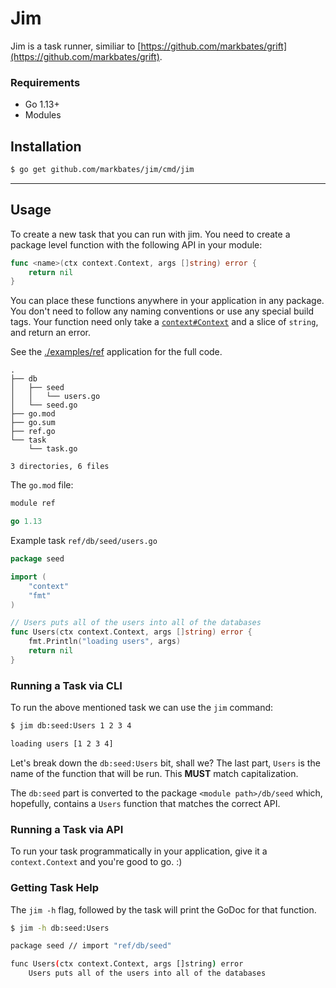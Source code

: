 # Jim

Jim is a task runner, similiar to [https://github.com/markbates/grift](https://github.com/markbates/grift).

### Requirements

* Go 1.13+
* Modules

## Installation

```bash
$ go get github.com/markbates/jim/cmd/jim
```

---

## Usage

To create a new task that you can run with jim. You need to create a package level function with the following API in your module:

```go
func <name>(ctx context.Context, args []string) error {
	return nil
}
```

You can place these functions anywhere in your application in any package. You don't need to follow any naming conventions or use any special build tags. Your function need only take a [`context#Context`](https://godoc.org/context#Context) and a slice of `string`, and return an error.


See the [./examples/ref](./examples/ref) application for the full code.

```text
.
├── db
│   ├── seed
│   │   └── users.go
│   └── seed.go
├── go.mod
├── go.sum
├── ref.go
└── task
    └── task.go

3 directories, 6 files
```

The `go.mod` file:

```go
module ref

go 1.13
```

Example task `ref/db/seed/users.go`

```go
package seed

import (
	"context"
	"fmt"
)

// Users puts all of the users into all of the databases
func Users(ctx context.Context, args []string) error {
	fmt.Println("loading users", args)
	return nil
}
```

### Running a Task via CLI

To run the above mentioned task we can use the `jim` command:

```bash
$ jim db:seed:Users 1 2 3 4

loading users [1 2 3 4]
```

Let's break down the `db:seed:Users` bit, shall we? The last part, `Users` is the name of the function that will be run. This **MUST** match capitalization.

The `db:seed` part is converted to the package `<module path>/db/seed` which, hopefully, contains a `Users` function that matches the correct API.

### Running a Task via API

To run your task programmatically in your application, give it a `context.Context` and you're good to go. :)

### Getting Task Help

The `jim -h` flag, followed by the task will print the GoDoc for that function.

```bash
$ jim -h db:seed:Users

package seed // import "ref/db/seed"

func Users(ctx context.Context, args []string) error
    Users puts all of the users into all of the databases
```
